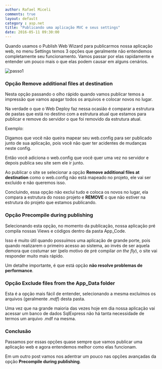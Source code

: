 ```yaml
---
author: Rafael Miceli
comments: true
layout: default 
category : asp.net 
title: "Publicando uma aplicação MVC e seus settings" 
date: 2016-05-11 09:30:00
---
```


Quando usamos o Publish Web Wizard para publicarmos nossa aplicação web, no menu Settings temos 3 opções que geralmente não entendemos completamente seu funcionamento. Vamos passar por elas rapidamente e entender um pouco mais o que elas podem causar em alguns cenários.

![passo1](http://rafael-miceli.com.br/ico/Publicando-uma-aplicacao-MVC-e-seus-settings/passo1.png)

### Opção Remove additional files at destination

Nesta opção passando o olho rápido quando vamos publicar temos a impressão que vamos apagar todos os arquivos e colocar novos no lugar.

Na verdade o que o Web Deploy faz nessa ocasião é comparar a estrutura de pastas que está no destino com a estrutura atual que estamos para publicar e remove do servidor o que foi removido da estrutura atual.

Exemplo:

Digamos que você não queira mapear seu web.config para ser publicado junto de sua aplicação, pois você não quer ter acidentes de mudanças neste config. 

Então você adiciona o web.config que você quer uma vez no servidor e depois publica seu site sem ele ir junto.

Ao publicar o site se selecionar a opção __Remove additional files at destination__ como o web.config não está mapeado no projeto, ele vai ser excluido e não queremos isso.

Concluindo, essa opção não exclui tudo e coloca os novos no lugar, ela compara a estrutura do nosso projeto e __REMOVE__ o que não estiver na estrutura do projeto que estamos publicando.

### Opção Precompile during publishing

Selecionando esta opção, no momento da publicação, nossa aplicação pré compila nossas Views e códigos dentro da pasta App_Code.

Isso é muito útil quando possuímos uma aplicação de grande porte, pois quando realizarem o primeiro acesso ao sistema, ao invés de ser aquela demora que costumar ser (pelo motivo de pré compilar _on the fly_), o site vai responder muito mais rápido.

Um detalhe importante, é que está opção __não resolve problemas de performance__.

### Opção Exclude files from the App_Data folder

Esta é a opção mais fácil de entender, selecionando a mesma excluímos os arquivos (geralmente _.mdf_) desta pasta.

Uma vez que na grande maioria das vezes hoje em dia nossa aplicação vai acessar um banco de dados SqlExpress não há tanta necessidade de termos um arquivo .mdf na mesma.

### Conclusão

Passamos por essas opções quase sempre que vamos publicar uma aplicação web e agora entendemos melhor como elas funcionam.

Em um outro post vamos nos adentrar um pouco nas opções avançadas da opção __Precompile during publishing__.
